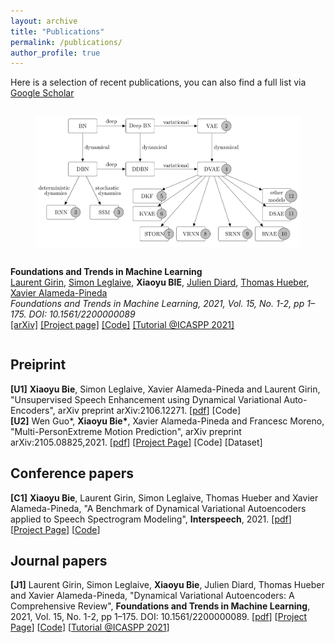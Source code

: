```yaml
---
layout: archive
title: "Publications"
permalink: /publications/
author_profile: true
---
```


<!-- {% if author.googlescholar %}
  You can also find my articles on <u><a href="{{author.googlescholar}}">my Google Scholar profile</a>.</u>
{% endif %}

{% include base_path %}

{% for post in site.publications reversed %}
  {% include archive-single.html %}
{% endfor %} -->
 
Here is a selection of recent publications, you can also find a full list via [Google Scholar](https://scholar.google.com/citations?user=Ymz1-_0AAAAJ&hl=en)

<article class="columns">
  <div class="column is-3">
    <figure class="image">
      <img src="../images/publications/2021_FnT_DVAE.png">
    </figure>
  </div>
  <div class="column">
    <div class="content">
      <p>
        <b>Foundations and Trends in Machine Learning</b><br>
        <a href="http://www.gipsa-lab.grenoble-inp.fr/~laurent.girin/cv_en.html" target="_blank" class="dark">Laurent Girin</a>, <a href="https://sleglaive.github.io/index.html" target="_blank" class="dark">Simon Leglaive</a>, <b>Xiaoyu BIE</b>, <a href="https://diard.wordpress.com/" target="_blank" class="dark">Julien Diard</a>, <a href="http://www.gipsa-lab.grenoble-inp.fr/~thomas.hueber/index_en.html" target="_blank" class="dark">Thomas Hueber</a>, <a href="http://xavirema.eu/" target="_blank" class="dark">Xavier Alameda-Pineda</a><br>
        <i>Foundations and Trends in Machine Learning, 2021, Vol. 15, No. 1-2, pp 1–175. DOI: 10.1561/2200000089</i><br>
        <a href="https://arxiv.org/pdf/2008.12595.pdf" target="_blank">[arXiv]</a>
        <a href="https://team.inria.fr/robotlearn/dvae/" target="_blank">[Project page]</a>
        <a href="https://github.com/XiaoyuBIE1994/DVAE" target="_blank">[Code]</a>
        <a href="https://dynamicalvae.github.io/" target="_blank">[Tutorial @ICASPP 2021]</a>
      </p>
    </div>
  </div>
</article>

## Preiprint  
**[U1]** **Xiaoyu Bie**, Simon Leglaive, Xavier Alameda-Pineda and Laurent Girin, "Unsupervised Speech Enhancement using Dynamical Variational Auto-Encoders", arXiv preprint arXiv:2106.12271. [[pdf](https://arxiv.org/pdf/2106.12271.pdf)] [Code]  
**[U2]** Wen Guo*, __Xiaoyu Bie*__, Xavier Alameda-Pineda and Francesc Moreno, "Multi-PersonExtreme Motion Prediction", arXiv preprint arXiv:2105.08825,2021. [[pdf](https://arxiv.org/pdf/2105.08825.pdf)] [[Project Page](https://team.inria.fr/robotlearn/multi-person-extreme-motion-prediction-with-cross-interaction-attention/)] [Code] [Dataset]  

## Conference papers  
**[C1]** **Xiaoyu Bie**, Laurent Girin, Simon Leglaive, Thomas Hueber and Xavier Alameda-Pineda, "A Benchmark of Dynamical Variational Autoencoders applied to Speech Spectrogram Modeling", **Interspeech**, 2021. [[pdf](https://www.isca-speech.org/archive/pdfs/interspeech_2021/bie21_interspeech.pdf)] [[Project Page](https://team.inria.fr/robotlearn/a-benchmark-of-dynamical-variational-autoencoders-applied-to-speech-spectrogram-modeling)] [[Code](https://github.com/XiaoyuBIE1994/DVAE)]  

## Journal papers  
**[J1]** Laurent Girin, Simon Leglaive, **Xiaoyu Bie**, Julien Diard, Thomas Hueber and Xavier Alameda-Pineda, "Dynamical Variational Autoencoders: A Comprehensive Review", **Foundations and Trends in Machine Learning**, 2021, Vol. 15, No. 1-2, pp 1–175. DOI: 10.1561/2200000089. [[pdf](https://arxiv.org/pdf/2008.12595.pdf)] [[Project Page](https://team.inria.fr/robotlearn/dvae/)] [[Code](https://github.com/XiaoyuBIE1994/DVAE)] [[Tutorial @ICASPP 2021](https://dynamicalvae.github.io/)]


